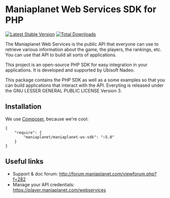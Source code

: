 Maniaplanet Web Services SDK for PHP
====================================

[![Latest Stable Version](https://poser.pugx.org/maniaplanet/maniaplanet-ws-sdk/v/stable.png)](https://packagist.org/packages/maniaplanet/maniaplanet-ws-sdk)
[![Total Downloads](https://poser.pugx.org/maniaplanet/maniaplanet-ws-sdk/downloads.png)](https://packagist.org/packages/maniaplanet/maniaplanet-ws-sdk)


The Maniaplanet Web Services is the public API that everyone can use to retrieve various information about the game, the players, the rankings, etc. You can use that API to build all sorts of applications.

This project is an open-source PHP SDK for easy integration in your applications. It is developed and supported by Ubisoft Nadeo. 

This package contains the PHP SDK as well as a some examples so that you can 
build applications that interact with the API. Everyting is released under the 
GNU LESSER GENERAL PUBLIC LICENSE Version 3.

Installation
------------

We use [Composer](https://getcomposer.org/), because we're cool:

```
{
	"require": {
        "maniaplanet/maniaplanet-ws-sdk": "~5.0"
    }
}
```

Useful links
------------

* Support & doc forum: http://forum.maniaplanet.com/viewforum.php?f=282
* Manage your API credentials: https://player.maniaplanet.com/webservices
